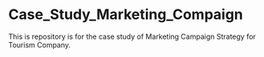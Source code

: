 # Case_Study_Marketing_Compaign

This is repository is for the case study of Marketing Campaign Strategy for Tourism Company.
